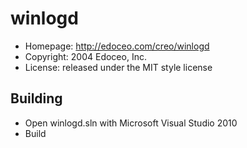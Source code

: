 # winlogd

* Homepage: http://edoceo.com/creo/winlogd
* Copyright: 2004 Edoceo, Inc.
* License: released under the MIT style license

## Building

* Open winlogd.sln with Microsoft Visual Studio 2010
* Build

